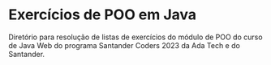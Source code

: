 # Exercícios de POO em Java

Diretório para resolução de listas de exercícios do módulo de POO do curso de Java Web do programa Santander Coders 2023 da Ada Tech e do Santander.
